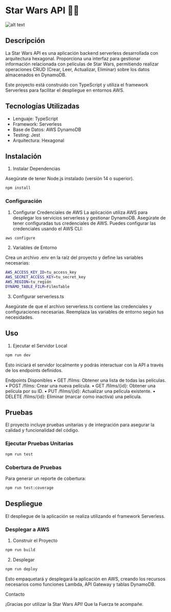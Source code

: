 # Star Wars API 🌌🔫

![alt text](image.png)

## Descripción

La Star Wars API es una aplicación backend serverless desarrollada con arquitectura hexagonal. Proporciona una interfaz para gestionar información relacionada con películas de Star Wars, permitiendo realizar operaciones CRUD (Crear, Leer, Actualizar, Eliminar) sobre los datos almacenados en DynamoDB.

Este proyecto está construido con TypeScript y utiliza el framework Serverless para facilitar el despliegue en entornos AWS.

## Tecnologías Utilizadas

- Lenguaje: TypeScript
- Framework: Serverless
- Base de Datos: AWS DynamoDB
- Testing: Jest
- Arquitectura: Hexagonal

## Instalación

1. Instalar Dependencias

Asegúrate de tener Node.js instalado (versión 14 o superior).

```bash
npm install
```

### Configuración

1. Configurar Credenciales de AWS
   La aplicación utiliza AWS para desplegar los servicios serverless y gestionar DynamoDB. Asegúrate de tener configuradas tus credenciales de AWS. Puedes configurar las credenciales usando el AWS CLI:

```bash
aws configure
```

2. Variables de Entorno

Crea un archivo .env en la raíz del proyecto y define las variables necesarias:

```bash
AWS_ACCESS_KEY_ID=tu_access_key
AWS_SECRET_ACCESS_KEY=tu_secret_key
AWS_REGION=tu_región
DYNAMO_TABLE_FILM=FilmsTable
```

3. Configurar serverless.ts

Asegúrate de que el archivo serverless.ts contiene las credenciales y configuraciones necesarias. Reemplaza las variables de entorno según tus necesidades.

## Uso

1. Ejecutar el Servidor Local

```bash
npm run dev
```

Esto iniciará el servidor localmente y podrás interactuar con la API a través de los endpoints definidos.

Endpoints Disponibles
• GET /films: Obtener una lista de todas las películas.
• POST /films: Crear una nueva película.
• GET /films/{id}: Obtener una película por su ID.
• PUT /films/{id}: Actualizar una película existente.
• DELETE /films/{id}: Eliminar (marcar como inactiva) una película.

## Pruebas

El proyecto incluye pruebas unitarias y de integración para asegurar la calidad y funcionalidad del código.

### Ejecutar Pruebas Unitarias

```bash
npm run test
```

### Cobertura de Pruebas

Para generar un reporte de cobertura:

```bash
npm run test:coverage
```

## Despliegue

El despliegue de la aplicación se realiza utilizando el framework Serverless.

### Desplegar a AWS

1. Construir el Proyecto

```bash
npm run build
```

2. Desplegar

```bash
npm run deploy
```

Esto empaquetará y desplegará la aplicación en AWS, creando los recursos necesarios como funciones Lambda, API Gateway y tablas DynamoDB.

Contacto

¡Gracias por utilizar la Star Wars API! Que la Fuerza te acompañe.
